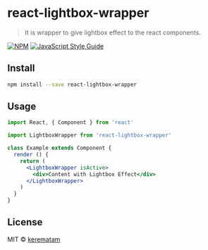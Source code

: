# react-lightbox-wrapper

> It is wrapper to give lightbox effect to the react components.

[![NPM](https://img.shields.io/npm/v/react-lightbox-wrapper.svg)](https://www.npmjs.com/package/react-lightbox-wrapper) [![JavaScript Style Guide](https://img.shields.io/badge/code_style-standard-brightgreen.svg)](https://standardjs.com)

## Install

```bash
npm install --save react-lightbox-wrapper
```

## Usage

```jsx
import React, { Component } from 'react'

import LightboxWrapper from 'react-lightbox-wrapper'

class Example extends Component {
  render () {
    return (
      <LightboxWrapper isActive>
        <div>Content with Lightbox Effect</div>
      </LightboxWrapper>
    )
  }
}
```

## License

MIT © [kerematam](https://github.com/kerematam)
